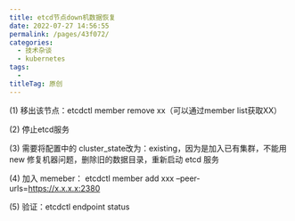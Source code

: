 ```yaml
---
title: etcd节点down机数据恢复
date: 2022-07-27 14:56:55
permalink: /pages/43f072/
categories:
  - 技术杂谈
  - kubernetes
tags:
  - 
titleTag: 原创
---
```



(1) 移出该节点：etcdctl member remove xx（可以通过member list获取XX）

(2) 停止etcd服务

(3) 需要将配置中的 cluster_state改为：existing，因为是加入已有集群，不能用 new
修复机器问题，删除旧的数据目录，重新启动 etcd 服务

(4) 加入 memeber： etcdctl member add xxx –peer-urls=https://x.x.x.x:2380

(5) 验证：etcdctl endpoint status
